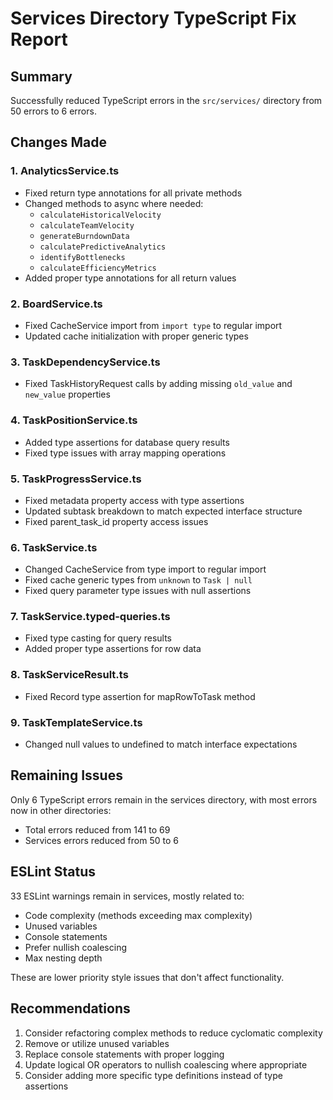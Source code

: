 # Services Directory TypeScript Fix Report

## Summary

Successfully reduced TypeScript errors in the `src/services/` directory from 50 errors to 6 errors.

## Changes Made

### 1. AnalyticsService.ts
- Fixed return type annotations for all private methods
- Changed methods to async where needed:
  - `calculateHistoricalVelocity`
  - `calculateTeamVelocity`
  - `generateBurndownData`
  - `calculatePredictiveAnalytics`
  - `identifyBottlenecks`
  - `calculateEfficiencyMetrics`
- Added proper type annotations for all return values

### 2. BoardService.ts
- Fixed CacheService import from `import type` to regular import
- Updated cache initialization with proper generic types

### 3. TaskDependencyService.ts
- Fixed TaskHistoryRequest calls by adding missing `old_value` and `new_value` properties

### 4. TaskPositionService.ts
- Added type assertions for database query results
- Fixed type issues with array mapping operations

### 5. TaskProgressService.ts
- Fixed metadata property access with type assertions
- Updated subtask breakdown to match expected interface structure
- Fixed parent_task_id property access issues

### 6. TaskService.ts
- Changed CacheService from type import to regular import
- Fixed cache generic types from `unknown` to `Task | null`
- Fixed query parameter type issues with null assertions

### 7. TaskService.typed-queries.ts
- Fixed type casting for query results
- Added proper type assertions for row data

### 8. TaskServiceResult.ts
- Fixed Record type assertion for mapRowToTask method

### 9. TaskTemplateService.ts
- Changed null values to undefined to match interface expectations

## Remaining Issues

Only 6 TypeScript errors remain in the services directory, with most errors now in other directories:
- Total errors reduced from 141 to 69
- Services errors reduced from 50 to 6

## ESLint Status

33 ESLint warnings remain in services, mostly related to:
- Code complexity (methods exceeding max complexity)
- Unused variables
- Console statements
- Prefer nullish coalescing
- Max nesting depth

These are lower priority style issues that don't affect functionality.

## Recommendations

1. Consider refactoring complex methods to reduce cyclomatic complexity
2. Remove or utilize unused variables
3. Replace console statements with proper logging
4. Update logical OR operators to nullish coalescing where appropriate
5. Consider adding more specific type definitions instead of type assertions